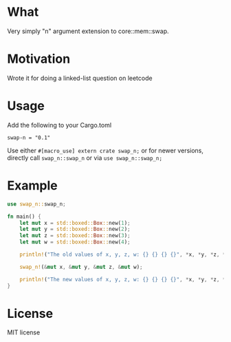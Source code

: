 # What 
Very simply "n" argument extension to core::mem::swap.

# Motivation
Wrote it for doing a linked-list question on leetcode

# Usage 
Add the following to your Cargo.toml
```
swap-n = "0.1"
```

Use either `#[macro_use] extern crate swap_n;` or for newer versions, directly call `swap_n::swap_n` or via `use swap_n::swap_n;`

# Example
```rust
use swap_n::swap_n;

fn main() {
    let mut x = std::boxed::Box::new(1);
    let mut y = std::boxed::Box::new(2);
    let mut z = std::boxed::Box::new(3);
    let mut w = std::boxed::Box::new(4);

    println!("The old values of x, y, z, w: {} {} {} {}", *x, *y, *z, *w);

    swap_n!(&mut x, &mut y, &mut z, &mut w);

    println!("The new values of x, y, z, w: {} {} {} {}", *x, *y, *z, *w);
}
```



# License
MIT license
